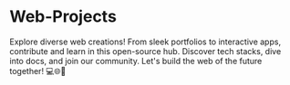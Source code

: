 # Web-Projects
Explore diverse web creations! From sleek portfolios to interactive apps, contribute and learn in this open-source hub. Discover tech stacks, dive into docs, and join our community. Let's build the web of the future together! 💻🌐🚀
